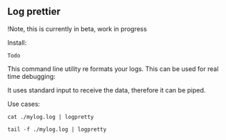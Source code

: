 ## Log prettier

!Note, this is currently in beta, work in progress

Install:
```
Todo
```

This command line utility re formats your logs. This can be used for real time debugging:

It uses standard input to receive the data, therefore it can be piped.

Use cases:

```
cat ./mylog.log | logpretty
```

```
tail -f ./mylog.log | logpretty
```

